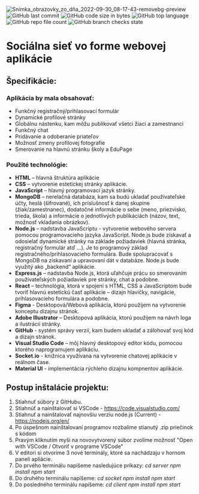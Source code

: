 ![Snímka_obrazovky_zo_dňa_2022-09-30_08-17-43-removebg-preview](https://user-images.githubusercontent.com/112657175/193205177-96602337-a3a9-41da-ae31-1eaf2e87ec17.png)
![GitHub last commit](https://img.shields.io/github/last-commit/SamuelMericko/PolyPeer?label=Last%20commit)
![GitHub code size in bytes](https://img.shields.io/github/languages/code-size/SamuelMericko/PolyPeer?label=Ve%C4%BEkos%C5%A5%20k%C3%B3du&logo=JavaScript&style=flat-square)
![GitHub top language](https://img.shields.io/github/languages/top/SamuelMericko/Polypeer?logo=javascript&style=flat-square)
![GitHub repo file count](https://img.shields.io/github/directory-file-count/SamuelMericko/PolyPeer?style=flat-square)
![GitHub branch checks state](https://img.shields.io/github/checks-status/SamuelMericko/PolyPeer/main?style=flat-square)
# Sociálna sieť vo forme webovej aplikácie
## Špecifikácie:
### Aplikácia by mala obsahovať:

 - Funkčný registračný/prihlasovací formulár
 - Dynamické profilové stránky
 - Globálnu nástenku, kam môžu publikovať všetci žiaci a zamestnanci
 - Funkčný chat
 - Pridávanie a odoberanie priateľov
 - Možnosť zmeny profilovej fotografie
 - Smerovanie na hlavnú stránku školy a EduPage

### Použité technológie:

 - **HTML** – hlavná štruktúra aplikácie
 - **CSS** – vytvorenie estetickej stránky aplikácie.
 - **JavaScript** – hlavný programovací jazyk stránky.
 - **MongoDB** – nerelačná databáza, kam sa budú ukladať používateľské účty, heslá (šifrované), ich príslušnosť k danej skupine
   (žiak/zamestnanec), dodatočné informácie o sebe (meno, priezvisko,
   trieda, škola) a informácie o jednotlivých publikáciách (názov, text,
   možnosť vkladania obrázkov).
 - **Node.js** – nadstavba JavaScriptu - vytvorenie webového servera pomocou programovacieho jazyka JavaScript. Node.js bude získavať a
   odosielať dynamické stránky na základe požiadaviek (hlavná stránka,
   registračný formulár atď ...). Je to programový základ
   registračného/prihlasovacieho formulára. Bude spolupracovať s MongoDB
   na získavaní a upravovaní dát v databáze. Node.js bude využitý ako
   „backend“ aplikácie.
 - **Express.js** – nadstavba Node.js, ktorá uľahčuje prácu so smerovaním používateľských požiadaviek pre stránky, chat a podobne.
 - **React** – technológia, ktorá v spojení s HTML, CSS a JavaScriptom bude tvoriť hlavnú estetickú časť aplikácie – dizajn hlavičky,
   navigácie, prihlasovacieho formulára a podobne.
 - **Figma** - Desktopová/Webová aplikácia, ktorú použijem na vytvorenie konceptu dizajnu stránok.
 - **Adobe Illustrator** – Desktopová aplikácia, ktorú použijem na návrh loga a ilustrácií stránky.
 - **GitHub** - systém správy verzií, kam budem ukladať a zálohovať svoj kód a dizajn stránok.
 - **Visual Studio Code** – môj hlavný desktopový editor kódu, pomocou ktorého naprogramujem aplikáciu.
 - **Socket.io** - knižnica využívana na vytvorenie chatovej aplikácie v reálnom čase.
 - **Material UI** - implementácia rýchleho dizajnu kompnentov aplikácie.
 
## Postup inštalácie projektu:
1. Stiahnuť súbory z GitHubu.
2. Stiahnúť a nainštalovať si VSCode - https://code.visualstudio.com/
3. Stiahnuť a nainštalovať najnovšiu verziu node.js (Current) - https://nodejs.org/en/
4. Po úspešnom nainštalovaní programov rozbalíme stianutý .zip priečinok s kódom
5. Pravým kliknutím myši na novovytvorený súbor zvolíme možnosť "Open with VSCode / Otvoriť v programe VSCode"
6. V editori si otvoríme 3 nové terminály, ktoré sa nachádzaju v hornom paneli apliácie.
7. Do prvého terminálu napíšeme nasledujúce príkazy:
   _cd server_
   _npm install_
   _npm start_
8. Do druhého terminálu napíšeme:
   _cd socket_
   _npm install_
   _npm start_
9. Do posledného terminálu napíšeme:
   _cd client_
   _npm install_
   _npm start_
